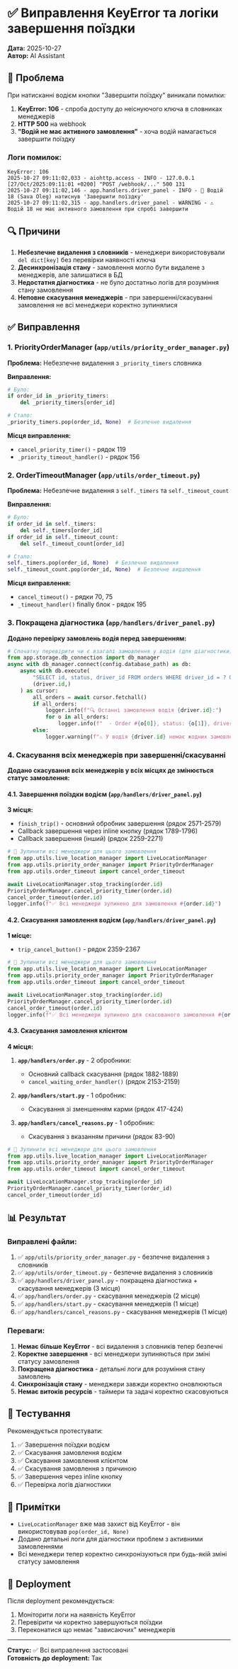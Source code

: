 # ✅ Виправлення KeyError та логіки завершення поїздки

**Дата:** 2025-10-27  
**Автор:** AI Assistant

## 🐛 Проблема

При натисканні водієм кнопки "Завершити поїздку" виникали помилки:

1. **KeyError: 106** - спроба доступу до неіснуючого ключа в словниках менеджерів
2. **HTTP 500** на webhook
3. **"Водій не має активного замовлення"** - хоча водій намагається завершити поїздку

### Логи помилок:
```
KeyError: 106
2025-10-27 09:11:02,033 - aiohttp.access - INFO - 127.0.0.1 [27/Oct/2025:09:11:01 +0200] "POST /webhook/..." 500 131
2025-10-27 09:11:02,146 - app.handlers.driver_panel - INFO - 🏁 Водій 18 (Sava Oleg) натиснув 'Завершити поїздку'
2025-10-27 09:11:02,315 - app.handlers.driver_panel - WARNING - ⚠️ Водій 18 не має активного замовлення при спробі завершити
```

## 🔍 Причини

1. **Небезпечне видалення з словників** - менеджери використовували `del dict[key]` без перевірки наявності ключа
2. **Десинхронізація стану** - замовлення могло бути видалене з менеджерів, але залишатися в БД
3. **Недостатня діагностика** - не було достатньо логів для розуміння стану замовлення
4. **Неповне скасування менеджерів** - при завершенні/скасуванні замовлення не всі менеджери коректно зупинялися

## ✅ Виправлення

### 1. PriorityOrderManager (`app/utils/priority_order_manager.py`)

**Проблема:** Небезпечне видалення з `_priority_timers` словника

**Виправлення:**
```python
# Було:
if order_id in _priority_timers:
    del _priority_timers[order_id]

# Стало:
_priority_timers.pop(order_id, None)  # Безпечне видалення
```

**Місця виправлення:**
- `cancel_priority_timer()` - рядок 119
- `_priority_timeout_handler()` - рядок 156

### 2. OrderTimeoutManager (`app/utils/order_timeout.py`)

**Проблема:** Небезпечне видалення з `self._timers` та `self._timeout_count`

**Виправлення:**
```python
# Було:
if order_id in self._timers:
    del self._timers[order_id]
if order_id in self._timeout_count:
    del self._timeout_count[order_id]

# Стало:
self._timers.pop(order_id, None)  # Безпечне видалення
self._timeout_count.pop(order_id, None)  # Безпечне видалення
```

**Місця виправлення:**
- `cancel_timeout()` - рядки 70, 75
- `_timeout_handler()` finally блок - рядок 195

### 3. Покращена діагностика (`app/handlers/driver_panel.py`)

**Додано перевірку замовлень водія перед завершенням:**

```python
# Спочатку перевірити чи є взагалі замовлення у водія (для діагностики)
from app.storage.db_connection import db_manager
async with db_manager.connect(config.database_path) as db:
    async with db.execute(
        "SELECT id, status, driver_id FROM orders WHERE driver_id = ? ORDER BY created_at DESC LIMIT 5",
        (driver.id,)
    ) as cursor:
        all_orders = await cursor.fetchall()
        if all_orders:
            logger.info(f"🔍 Останні замовлення водія {driver.id}:")
            for o in all_orders:
                logger.info(f"  - Order #{o[0]}, status: {o[1]}, driver_id: {o[2]}")
        else:
            logger.warning(f"⚠️ У водія {driver.id} немає жодних замовлень в БД")
```

### 4. Скасування всіх менеджерів при завершенні/скасуванні

**Додано скасування всіх менеджерів у всіх місцях де змінюється статус замовлення:**

#### 4.1. Завершення поїздки водієм (`app/handlers/driver_panel.py`)

**3 місця:**
- `finish_trip()` - основний обробник завершення (рядок 2571-2579)
- Callback завершення через inline кнопку (рядок 1789-1796)
- Callback завершення (інший) (рядок 2259-2271)

```python
# 🛑 Зупинити всі менеджери для цього замовлення
from app.utils.live_location_manager import LiveLocationManager
from app.utils.priority_order_manager import PriorityOrderManager
from app.utils.order_timeout import cancel_order_timeout

await LiveLocationManager.stop_tracking(order.id)
PriorityOrderManager.cancel_priority_timer(order.id)
cancel_order_timeout(order.id)
logger.info(f"✅ Всі менеджери зупинено для замовлення #{order.id}")
```

#### 4.2. Скасування замовлення водієм (`app/handlers/driver_panel.py`)

**1 місце:**
- `trip_cancel_button()` - рядок 2359-2367

```python
# 🛑 Зупинити всі менеджери для цього замовлення
from app.utils.live_location_manager import LiveLocationManager
from app.utils.priority_order_manager import PriorityOrderManager
from app.utils.order_timeout import cancel_order_timeout

await LiveLocationManager.stop_tracking(order.id)
PriorityOrderManager.cancel_priority_timer(order.id)
cancel_order_timeout(order.id)
logger.info(f"✅ Всі менеджери зупинено для скасованого замовлення #{order.id}")
```

#### 4.3. Скасування замовлення клієнтом

**4 місця:**

1. **`app/handlers/order.py`** - 2 обробники:
   - Основний callback скасування (рядок 1882-1889)
   - `cancel_waiting_order_handler()` (рядок 2153-2159)

2. **`app/handlers/start.py`** - 1 обробник:
   - Скасування зі зменшенням карми (рядок 417-424)

3. **`app/handlers/cancel_reasons.py`** - 1 обробник:
   - Скасування з вказанням причини (рядок 83-90)

```python
# 🛑 Зупинити всі менеджери для цього замовлення
from app.utils.live_location_manager import LiveLocationManager
from app.utils.priority_order_manager import PriorityOrderManager
from app.utils.order_timeout import cancel_order_timeout

await LiveLocationManager.stop_tracking(order_id)
PriorityOrderManager.cancel_priority_timer(order_id)
cancel_order_timeout(order_id)
```

## 📊 Результат

### Виправлені файли:
1. ✅ `app/utils/priority_order_manager.py` - безпечне видалення з словників
2. ✅ `app/utils/order_timeout.py` - безпечне видалення з словників
3. ✅ `app/handlers/driver_panel.py` - покращена діагностика + скасування менеджерів (3 місця)
4. ✅ `app/handlers/order.py` - скасування менеджерів (2 місця)
5. ✅ `app/handlers/start.py` - скасування менеджерів (1 місце)
6. ✅ `app/handlers/cancel_reasons.py` - скасування менеджерів (1 місце)

### Переваги:

1. **Немає більше KeyError** - всі видалення з словників тепер безпечні
2. **Коректне завершення** - всі менеджери зупиняються при зміні статусу замовлення
3. **Покращена діагностика** - детальні логи для розуміння стану замовлень
4. **Синхронізація стану** - менеджери завжди коректно оновлюються
5. **Немає витоків ресурсів** - таймери та задачі коректно скасовуються

## 🧪 Тестування

Рекомендується протестувати:

1. ✅ Завершення поїздки водієм
2. ✅ Скасування замовлення водієм
3. ✅ Скасування замовлення клієнтом
4. ✅ Скасування замовлення з причиною
5. ✅ Завершення через inline кнопку
6. ✅ Перевірка логів діагностики

## 📝 Примітки

- `LiveLocationManager` вже мав захист від KeyError - він використовував `pop(order_id, None)`
- Додано детальні логи для діагностики проблем з активними замовленнями
- Всі менеджери тепер коректно синхронізуються при будь-якій зміні статусу замовлення

## 🚀 Deployment

Після deployment рекомендується:
1. Моніторити логи на наявність KeyError
2. Перевірити чи коректно завершуються поїздки
3. Переконатися що немає "зависаючих" менеджерів

---

**Статус:** ✅ Всі виправлення застосовані  
**Готовність до deployment:** Так
